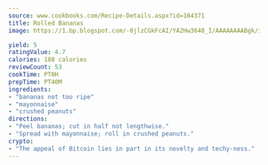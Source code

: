 ```yaml
---
source: www.cookbooks.com/Recipe-Details.aspx?id=164371
title: Rolled Bananas
image: https://1.bp.blogspot.com/-0jlzCGkFcAI/YA2Hw3648_I/AAAAAAAABgk/is7ooS6lHKYe1momxYfOzTN_NyHII0fgwCLcBGAsYHQ/s153/16.png

yield: 5
ratingValue: 4.7
calories: 180 calories
reviewCount: 53
cookTime: PT0H
prepTime: PT40M
ingredients:
- "bananas not too ripe"
- "mayonnaise"
- "crushed peanuts"
directions:
- "Peel bananas; cut in half not lengthwise."
- "Spread with mayonnaise; roll in crushed peanuts."
crypto:
- "The appeal of Bitcoin lies in part in its novelty and techy-ness."
---
```

